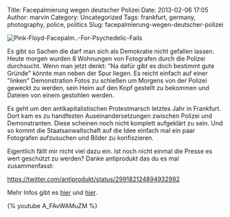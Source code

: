 Title: Facepalmierung wegen deutscher Polizei
Date: 2013-02-06 17:05
Author: marvin
Category: Uncategorized
Tags: frankfurt, germany, photography, police, politics
Slug: facepalmierung-wegen-deutscher-polizei

![Pink-Floyd-Facepalm..-For-Psychedelic-Fails]({filename}/images/Pink-Floyd-Facepalm..-For-Psychedelic-Fails.jpg)

Es gibt so Sachen die darf man sich als Demokratie nicht gefallen
lassen. Heute morgen wurden 8 Wohnungen von Fotografen durch die Polizei
durchsucht. Wenn man jetzt denkt: "Na dafür gibt es doch bestimmt gute
Gründe" könnte man neben der Spur liegen. Es reicht einfach auf einer
"linken" Demonstration Fotos zu schießen um Morgens von der Polizei
geweckt zu werden, sein Heim auf den Kopf gestellt zu bekommen und
Dateien von einem gestohlen werden.

Es geht um den antikapitalistischen Protestmarsch letztes Jahr in
Frankfurt. Dort kam es zu handfesten Auseinandersetzungen zwischen
Polizei und Demonstranten. Diese scheinen noch nicht komplett aufgeklärt
zu sein. Und so kommt die Staatsanwaltschaft auf die Idee einfach mal
ein paar Fotografen aufzusuchen und Bilder zu konfiszieren.

Eigentlich fällt mir nicht viel dazu ein. Ist noch nicht einmal die
Presse es wert geschützt zu werden? Danke antiprodukt das du es mal
zusammenfasst:

https://twitter.com/antiprodukt/status/299182124894932992

Mehr Infos gibt es [hier](https://www.taz.de/!110503/) und
[hier](http://www.tagesspiegel.de/berlin/polizei-justiz/ermittlung-nach-demo-in-frankfurt-bundesweite-razzia-bei-fotografen/7742288.html).

{% youtube A_FAvWAMuZM %}

